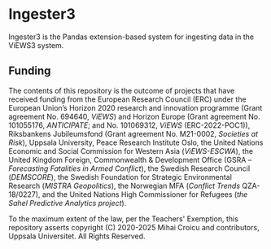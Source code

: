 # Ingester3

Ingester3 is the Pandas extension-based system for ingesting data in the ViEWS3 system.

## Funding

The contents of this repository is the outcome of projects that have received funding from the European Research Council (ERC) under the European Union’s Horizon 2020 research and innovation programme (Grant agreement No. 694640, *ViEWS*) and Horizon Europe (Grant agreement No. 101055176, *ANTICIPATE*; and No. 101069312, *ViEWS* (ERC-2022-POC1)), Riksbankens Jubileumsfond (Grant agreement No. M21-0002, *Societies at Risk*), Uppsala University, Peace Research Institute Oslo, the United Nations Economic and Social Commission for Western Asia (*ViEWS-ESCWA*), the United Kingdom Foreign, Commonwealth & Development Office (GSRA – *Forecasting Fatalities in Armed Conflict*), the Swedish Research Council (*DEMSCORE*), the Swedish Foundation for Strategic Environmental Research (*MISTRA Geopolitics*), the Norwegian MFA (*Conflict Trends* QZA-18/0227), and the United Nations High Commissioner for Refugees (*the Sahel Predictive Analytics project*).

To the maximum extent of the law, per the Teachers' Exemption, this repository asserts copyright (C) 2020-2025 Mihai Croicu and contributors, Uppsala Universitet. All Rights Reserved. 
